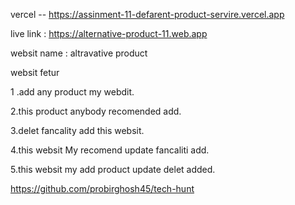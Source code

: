 

vercel -- https://assinment-11-defarent-product-servire.vercel.app

live link : https://alternative-product-11.web.app

websit name : altravative product 

websit fetur 

1 .add any product my webdit.

2.this product anybody recomended add.

3.delet fancality add this websit.

4.this websit My recomend update fancaliti add.

5.this websit my add product update delet added.


https://github.com/probirghosh45/tech-hunt